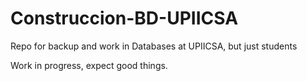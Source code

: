 # Construccion-BD-UPIICSA
Repo for backup and work in Databases at UPIICSA, but just students

Work in progress, expect good things.
